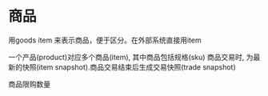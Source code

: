 # 商品 #

用goods item 来表示商品，便于区分。在外部系统直接用item

一个产品(product)对应多个商品(item), 其中商品包括规格(sku)
商品交易时, 为最新的快照(item snapshot).商品交易结束后生成交易快照(trade snapshot) 


商品限购数量